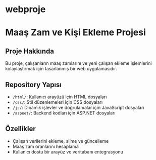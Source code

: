 # webproje
# Maaş Zam ve Kişi Ekleme Projesi  

## Proje Hakkında  
Bu proje, çalışanların maaş zamlarını ve yeni çalışan ekleme işlemlerini kolaylaştırmak için tasarlanmış bir web uygulamasıdır.  

## Repository Yapısı  
- `/html/`: Kullanıcı arayüzü için HTML dosyaları  
- `/css/`: Stil düzenlemeleri için CSS dosyaları  
- `/js/`: Dinamik işlevler ve doğrulamalar için JavaScript dosyaları  
- `/aspnet/`: Backend kodları için ASP.NET dosyaları  

## Özellikler  
- Çalışan verilerini ekleme, silme ve güncelleme  
- Maaş zam oranlarını hesaplama  
- Kullanıcı dostu bir arayüz ve veritabanı entegrasyonu  
